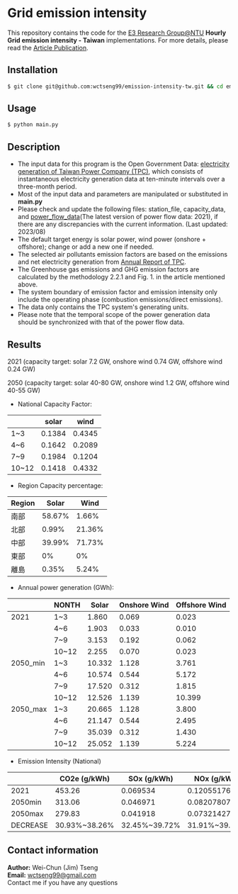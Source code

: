 # Grid emission intensity

This repository contains the code for the [E3 Research Group@NTU](https://www.e3group.caece.net) **Hourly Grid emission intensity - Taiwan** implementations. For more details, please read the [Article Publication](https://doi.org/10.1016/j.trd.2023.103848).

## Installation

```bash
$ git clone git@github.com:wctseng99/emission-intensity-tw.git && cd emission-intensity-tw
```

## Usage

```bash
$ python main.py
```

## Description
- The input data for this program is the Open Government Data: [electricity generation of Taiwan Power Company (TPC)](https://data.gov.tw/dataset/37331), which consists of instantaneous electricity generation data at ten-minute intervals over a three-month period.
- Most of the input data and parameters are manipulated or substituted in **main.py**
- Please check and update the following files: station_file, capacity_data, and [power_flow_data](https://data.gov.tw/en/datasets/37326)(The latest version of power flow data: 2021), if there are any discrepancies with the current information. (Last updated: 2023/08)
- The default target energy is solar power, wind power (onshore + offshore); change or add a new one if needed.
- The selected air pollutants emission factors are based on the emissions and net electricity generation from [Annual Report of TPC](https://www.taipower.com.tw/upload/43/43_05/111年電業年報.pdf?230829).
- The Greenhouse gas emissions and GHG emission factors are calculated by the methodology 2.2.1 and Fig. 1. in the article mentioned above.
- The system boundary of emission factor and emission intensity only include the operating phase (combustion emissions/direct emissions).
- The data only contains the TPC system's generating units.
- Please note that the temporal scope of the power generation data should be synchronized with that of the power flow data.
  


## Results
2021 (capacity target: solar 7.2 GW, onshore wind 0.74 GW, offshore wind 0.24 GW)  

2050 (capacity target: solar 40-80 GW, onshore wind 1.2 GW, offshore wind 40-55 GW)



 - National Capacity Factor:

|       | solar  | wind   |
|-------|--------|--------|
| 1~3   | 0.1384 | 0.4345 |
| 4~6   | 0.1642 | 0.2089 |
| 7~9   | 0.1984 | 0.1204 |
| 10~12 | 0.1418 | 0.4332 |


 - Region Capacity percentage: 

| Region   | Solar         | Wind          |
| -------- | ------------- | ------------- |
| 南部     | 58.67%        | 1.66%         |
| 北部     | 0.99%         | 21.36%        |
| 中部     | 39.99%        | 71.73%        |
| 東部     | 0%            | 0%            |
| 離島     | 0.35%         | 5.24%         |


 - Annual power generation (GWh): 

|        | NONTH   | Solar        | Onshore Wind          | Offshore Wind          |
|--------|---------|--------------|-----------------------|------------------------|
|2021    | 1~3     | 1.860        | 0.069                 | 0.023                  |
|        | 4~6     | 1.903        | 0.033                 | 0.010                  |
|        | 7~9     | 3.153        | 0.192                 | 0.062                  |
|        | 10~12   | 2.255        | 0.070                 | 0.023                  |
|2050_min| 1~3     | 10.332       | 1.128                 | 3.761                  |
|        | 4~6     | 10.574       | 0.544                 | 5.172                  |
|        | 7~9     | 17.520       | 0.312                 | 1.815                  |
|        | 10~12   | 12.526       | 1.139                 | 10.399                 |
|2050_max| 1~3     | 20.665       | 1.128                 | 3.800                  |
|        | 4~6     | 21.147       | 0.544                 | 2.495                  |
|        | 7~9     | 35.039       | 0.312                 | 1.430                  |
|        | 10~12   | 25.052       | 1.139                 | 5.224                  |


 - Emission Intensity (National)

|           | CO2e (g/kWh) | SOx (g/kWh) | NOx (g/kWh) | PM (g/kWh) |
|-----------|-------------|------------|------------|------------|
| 2021      | 453.26      | 0.069534   | 0.12055176 | 0.00402305 |
| 2050min   | 313.06      | 0.046971   | 0.08207807 | 0.00272495 |
| 2050max   | 279.83      | 0.041918   | 0.07321427 | 0.00243117 |
| DECREASE  | 30.93%~38.26% | 32.45%~39.72% | 31.91%~39.27% | 32.27%~39.57% |


## Contact information
**Author:** Wei-Chun (Jim) Tseng  
**Email:** wctseng99@gmail.com  
Contact me if you have any questions